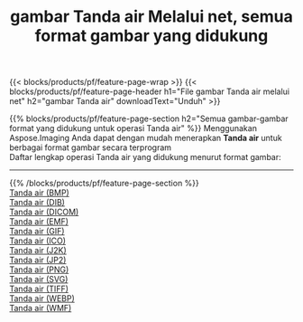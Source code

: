 ﻿---
title: gambar Tanda air Melalui net, semua format gambar yang didukung 
weight: 3920
url: /id/net/watermark 
lang: id
langdirlevel: 2
locales: zh-hans,ja,it,ru,de,es,fr,nl,id,lt,pl,pt,vi,tr,ko,zh-hant,ar,hi,th,sv,cs,uk,he
description: Menggunakan Aspose.Imaging Anda dapat dengan mudah Tanda air gambar Via net
---

{{< blocks/products/pf/feature-page-wrap >}}
{{< blocks/products/pf/feature-page-header h1="File gambar Tanda air melalui net" h2="gambar Tanda air" downloadText="Unduh" >}}


{{% blocks/products/pf/feature-page-section  h2="Semua gambar-gambar format yang didukung untuk operasi Tanda air" %}}
Menggunakan Aspose.Imaging Anda dapat dengan mudah menerapkan **Tanda air** untuk berbagai format gambar secara terprogram
<br/>
Daftar lengkap operasi Tanda air yang didukung menurut format gambar:
<hr/>
{{% /blocks/products/pf/feature-page-section %}}
<div class="container-fluid productfamilypage bg-gray">
    <div class="convertypes bg-gray agp-content section">
        <div class="container">
		<div class="row other-converters">
		    <div class='col-md-2 other-converter remove-lp remove-rp'><a href="/imaging/id/net/watermark/bmp" >Tanda air (BMP)</a></div><div class='col-md-2 other-converter remove-lp remove-rp'><a href="/imaging/id/net/watermark/dib" >Tanda air (DIB)</a></div><div class='col-md-2 other-converter remove-lp remove-rp'><a href="/imaging/id/net/watermark/dicom" >Tanda air (DICOM)</a></div><div class='col-md-2 other-converter remove-lp remove-rp'><a href="/imaging/id/net/watermark/emf" >Tanda air (EMF)</a></div><div class='col-md-2 other-converter remove-lp remove-rp'><a href="/imaging/id/net/watermark/gif" >Tanda air (GIF)</a></div><div class='col-md-2 other-converter remove-lp remove-rp'><a href="/imaging/id/net/watermark/ico" >Tanda air (ICO)</a></div><div class='col-md-2 other-converter remove-lp remove-rp'><a href="/imaging/id/net/watermark/j2k" >Tanda air (J2K)</a></div><div class='col-md-2 other-converter remove-lp remove-rp'><a href="/imaging/id/net/watermark/jp2" >Tanda air (JP2)</a></div><div class='col-md-2 other-converter remove-lp remove-rp'><a href="/imaging/id/net/watermark/png" >Tanda air (PNG)</a></div><div class='col-md-2 other-converter remove-lp remove-rp'><a href="/imaging/id/net/watermark/svg" >Tanda air (SVG)</a></div><div class='col-md-2 other-converter remove-lp remove-rp'><a href="/imaging/id/net/watermark/tiff" >Tanda air (TIFF)</a></div><div class='col-md-2 other-converter remove-lp remove-rp'><a href="/imaging/id/net/watermark/webp" >Tanda air (WEBP)</a></div><div class='col-md-2 other-converter remove-lp remove-rp'><a href="/imaging/id/net/watermark/wmf" >Tanda air (WMF)</a></div>
                </div>
        </div>
    </div>
</div>
<br/>


